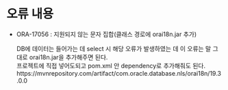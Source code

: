 <h1>오류 내용</h1>
<ul>
  <li>ORA-17056 : 지원되지 않는 문자 집합(클래스 경로에 orai18n.jar 추가)</li>
  <p>DB에 데이터는 들어가는 데 select 시 해당 오류가 발생하였는 데 이 오류는 말 그대로 orai18n.jar을 추가해주면 된다.<br>
  프로젝트에 직접 넣어도되고 pom.xml 안 dependency로 추가해줘도 된다.<br>
  https://mvnrepository.com/artifact/com.oracle.database.nls/orai18n/19.3.0.0</p>
</ul>
